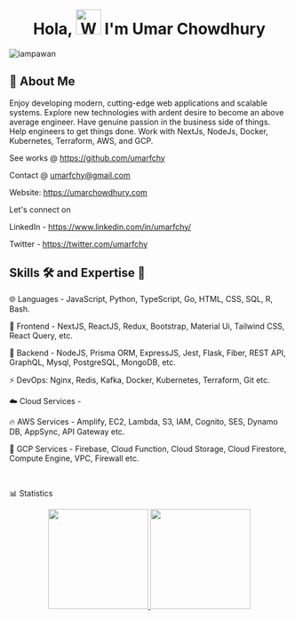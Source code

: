 <h1 align="center"> Hola, <img src="https://raw.githubusercontent.com/nixin72/nixin72/master/wave.gif" 
         alt="Waving hand animated gif"
         height="45"
         width="45" /> I'm Umar Chowdhury</h1>

<p align="left"> <img src="https://komarev.com/ghpvc/?username=umarfchy&label=Views&color=blue&style=plastic&style=for-the-badge" alt="iampawan" /> </p>


## 🚀 About Me

Enjoy developing modern, cutting-edge web applications and scalable systems. Explore new technologies with ardent desire to become an above average engineer. Have genuine passion in the business side of things. Help engineers to get things done. Work with NextJs, NodeJs, Docker, Kubernetes, Terraform, AWS, and GCP.

See works @ https://github.com/umarfchy 

Contact @ umarfchy@gmail.com 

Website: https://umarchowdhury.com

Let's connect on 

LinkedIn - https://www.linkedin.com/in/umarfchy/

Twitter - https://twitter.com/umarfchy

## Skills 🛠️ and Expertise 💪 

🌐 Languages - JavaScript, Python, TypeScript, Go, HTML, CSS, SQL, R, Bash.

🍥 Frontend -  NextJS, ReactJS, Redux, Bootstrap, Material Ui, Tailwind CSS, React Query, etc.

🚀 Backend -  NodeJS, Prisma ORM, ExpressJS, Jest, Flask, Fiber, REST API, GraphQL, Mysql, PostgreSQL, MongoDB, etc.

⚡ DevOps: Nginx, Redis, Kafka, Docker, Kubernetes, Terraform, Git etc.

☁️ Cloud Services -

🔥 AWS Services -  Amplify, EC2, Lambda, S3, IAM, Cognito, SES, Dynamo DB, AppSync, API Gateway etc.

🌟 GCP Services - Firebase, Cloud Function, Cloud Storage, Cloud Firestore, Compute Engine, VPC, Firewall etc.

<br/>

📊 Statistics

<p align="center">
<a href="https://github.com/umarfchy">
  <img height="180em" src="https://github-readme-stats-eight-theta.vercel.app/api?username=umarfchy&show_icons=true&theme=gotham&include_all_commits=true&count_private=true"/>
  <img height="180em" src="https://github-readme-stats-eight-theta.vercel.app/api/top-langs/?username=umarfchy&layout=compact&langs_count=8&theme=gotham"/>
</a>
</p>


<!--
**umarfchy/umarfchy** is a ✨ _special_ ✨ repository because its `README.md` (this file) appears on your GitHub profile.

![Top Langs](https://github-readme-stats.vercel.app/api/top-langs/?username=umarfchy&layout=compact)


Here are some ideas to get you started:

- 🔭 I’m currently working on ...
- 🌱 I’m currently learning ...
- 👯 I’m looking to collaborate on ...
- 🤔 I’m looking for help with ...
- 💬 Ask me about ...
- 📫 How to reach me: ...
- 😄 Pronouns: ...
- ⚡ Fun fact: ...
-->
